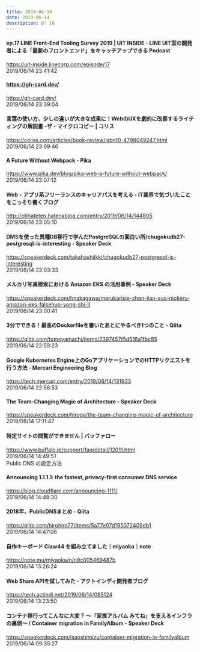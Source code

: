 ```yaml
---
title: 2019-06-14
date: 2019-06-14
description: B! 16
---
```


#### ep.17 LINE Front-End Tooling Survey 2019 | UIT INSIDE - LINE UIT室の開発者による「最新のフロントエンド」をキャッチアップできる Podcast
https://uit-inside.linecorp.com/episode/17<br>
2019/06/14 23:41:42<br>


#### https://gh-card.dev/
https://gh-card.dev/<br>
2019/06/14 23:39:04<br>


####   言葉の使い方、少しの違いが大きな成果に！WebのUXを劇的に改善するライティングの解説書 -ザ・マイクロコピー | コリス
https://coliss.com/articles/book-review/isbn10-4798049247.html<br>
2019/06/14 23:09:46<br>


#### A Future Without Webpack - Pika
https://www.pika.dev/blog/pika-web-a-future-without-webpack/<br>
2019/06/14 23:07:12<br>


#### Web・アプリ系フリーランスのキャリアパスを考える - IT業界で気づいたことをこっそり書くブログ
http://otihateten.hatenablog.com/entry/2019/06/14/144805<br>
2019/06/14 23:05:10<br>


#### DMSを使った異種DB移行で学んだPostgreSQLの面白い所/chugokudb27-postgresql-is-interesting - Speaker Deck
https://speakerdeck.com/takahashiikki/chugokudb27-postgresql-is-interesting<br>
2019/06/14 23:03:33<br>


#### メルカリ写真検索における Amazon EKS の活用事例 - Speaker Deck
https://speakerdeck.com/hnakagawa/merukarixie-zhen-jian-suo-niokeru-amazon-eks-falsehuo-yong-shi-li<br>
2019/06/14 23:00:41<br>


#### 3分でできる！最高のDockerfileを書いたあとにやるべき1つのこと - Qiita
https://qiita.com/tomoyamachi/items/2397457f5d516a1fbc85<br>
2019/06/14 22:59:23<br>


#### Google Kubernetes Engine上のGoアプリケーションでのHTTPリクエストを行う方法 - Mercari Engineering Blog
https://tech.mercari.com/entry/2019/06/14/131933<br>
2019/06/14 22:56:53<br>


#### The Team-Changing Magic of Architecture - Speaker Deck
https://speakerdeck.com/hiroga/the-team-changing-magic-of-architecture<br>
2019/06/14 17:11:47<br>


#### 特定サイトの閲覧ができません | バッファロー
https://www.buffalo.jp/support/faq/detail/12011.html<br>
2019/06/14 14:49:51<br>
Public DNS の設定方法


#### Announcing 1.1.1.1: the fastest, privacy-first consumer DNS service
https://blog.cloudflare.com/announcing-1111/<br>
2019/06/14 14:48:30<br>


#### 2018年、PublicDNSまとめ - Qiita
https://qiita.com/hirohiro77/items/5a77e07d195072409db1<br>
2019/06/14 14:47:06<br>


#### 自作キーボード Claw44 を組み立てました｜miyaoka｜note
https://note.mu/miyaoka/n/n9c005469487b<br>
2019/06/14 13:26:24<br>


####  Web Share APIを試してみた - アクトインディ開発者ブログ
https://tech.actindi.net/2019/06/14/085124<br>
2019/06/14 13:23:50<br>


#### コンテナ移行ってこんなに大変？ ～「家族アルバム みてね」を支えるインフラの裏側～  / Container migration in FamilyAlbum - Speaker Deck
https://speakerdeck.com/isaoshimizu/container-migration-in-familyalbum<br>
2019/06/14 09:35:27<br>


